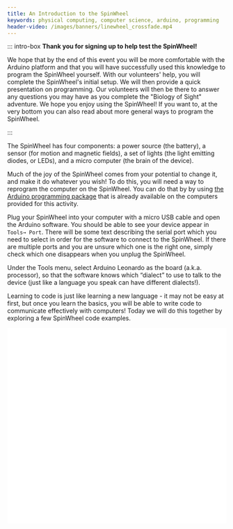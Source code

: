 ```yaml
---
title: An Introduction to the SpinWheel
keywords: physical computing, computer science, arduino, programming
header-video: /images/banners/linewheel_crossfade.mp4
---
```


::: intro-box
**Thank you for signing up to help test the SpinWheel!**

We hope that by the end of this event you will be more comfortable with the Arduino platform and that you will have successfully used this knowledge to program the SpinWheel yourself. With our volunteers' help, you will complete the SpinWheel's initial setup. We will then provide a quick presentation on programming. Our volunteers will then be there to answer any questions you may have as you complete the "Biology of Sight" adventure. We hope you enjoy using the SpinWheel! If you want to, at the very bottom you can also read about more general ways to program the SpinWheel.

:::

The SpinWheel has four components: a power source (the battery), a sensor (for motion and magnetic fields), a set of lights (the light emitting diodes, or LEDs), and a micro computer (the brain of the device).

Much of the joy of the SpinWheel comes from your potential to change it, and make it do whatever you wish! To do this, you will need a way to reprogram the computer on the SpinWheel. You can do that by by using [the Arduino programming package](https://arduino.cc/en/Main/Software) that is already available on the computers provided for this activity.

Plug your SpinWheel into your computer with a micro USB cable and open the Arduino software. You should be able to see your device appear in `Tools→ Port`. There will be some text describing the serial port which you need to select in order for the software to connect to the SpinWheel. If there are multiple ports and you are unsure which one is the right one, simply check which one disappears when you unplug the SpinWheel.

Under the Tools menu, select Arduino Leonardo as the board (a.k.a. processor), so that the software knows which “dialect” to use to talk to the device (just like a language you speak can have different dialects!).

Learning to code is just like learning a new language - it may not be easy at first, but once you learn the basics, you will be able to write code to communicate effectively with computers! Today we will do this together by exploring a few SpinWheel code examples.

<style>
  iframe {
    width: 100%;
  }
</style>

<script>
  function resizeIframe(obj) {
    obj.style.height = obj.contentWindow.document.documentElement.scrollHeight + 'px';
    var l = obj.contentWindow.document.getElementById('license');
    l.parentElement.removeChild(l);
    var n = obj.contentWindow.document.getElementsByClassName('nav')[0];
    n.parentElement.removeChild(n);
    var i = obj.contentWindow.document.getElementById('isso-thread');
    i.parentElement.removeChild(i);
  }
</script>

<iframe src="/progpatterns" frameborder="0" scrolling="no" onload="resizeIframe(this)"></iframe>

<iframe src="/sight" frameborder="0" scrolling="no" onload="resizeIframe(this)"></iframe>

<iframe src="/quickapi" frameborder="0" scrolling="no" onload="resizeIframe(this)"></iframe>
